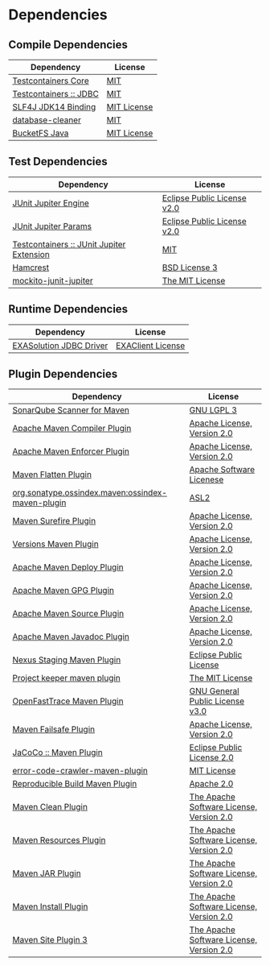 <!-- @formatter:off -->
# Dependencies

## Compile Dependencies

| Dependency                  | License          |
| --------------------------- | ---------------- |
| [Testcontainers Core][0]    | [MIT][1]         |
| [Testcontainers :: JDBC][0] | [MIT][1]         |
| [SLF4J JDK14 Binding][2]    | [MIT License][3] |
| [database-cleaner][4]       | [MIT][5]         |
| [BucketFS Java][6]          | [MIT License][7] |

## Test Dependencies

| Dependency                                     | License                          |
| ---------------------------------------------- | -------------------------------- |
| [JUnit Jupiter Engine][8]                      | [Eclipse Public License v2.0][9] |
| [JUnit Jupiter Params][8]                      | [Eclipse Public License v2.0][9] |
| [Testcontainers :: JUnit Jupiter Extension][0] | [MIT][1]                         |
| [Hamcrest][10]                                 | [BSD License 3][11]              |
| [mockito-junit-jupiter][12]                    | [The MIT License][13]            |

## Runtime Dependencies

| Dependency                    | License                 |
| ----------------------------- | ----------------------- |
| [EXASolution JDBC Driver][14] | [EXAClient License][15] |

## Plugin Dependencies

| Dependency                                              | License                                        |
| ------------------------------------------------------- | ---------------------------------------------- |
| [SonarQube Scanner for Maven][16]                       | [GNU LGPL 3][17]                               |
| [Apache Maven Compiler Plugin][18]                      | [Apache License, Version 2.0][19]              |
| [Apache Maven Enforcer Plugin][20]                      | [Apache License, Version 2.0][19]              |
| [Maven Flatten Plugin][21]                              | [Apache Software Licenese][22]                 |
| [org.sonatype.ossindex.maven:ossindex-maven-plugin][23] | [ASL2][22]                                     |
| [Maven Surefire Plugin][24]                             | [Apache License, Version 2.0][19]              |
| [Versions Maven Plugin][25]                             | [Apache License, Version 2.0][19]              |
| [Apache Maven Deploy Plugin][26]                        | [Apache License, Version 2.0][19]              |
| [Apache Maven GPG Plugin][27]                           | [Apache License, Version 2.0][19]              |
| [Apache Maven Source Plugin][28]                        | [Apache License, Version 2.0][19]              |
| [Apache Maven Javadoc Plugin][29]                       | [Apache License, Version 2.0][19]              |
| [Nexus Staging Maven Plugin][30]                        | [Eclipse Public License][31]                   |
| [Project keeper maven plugin][32]                       | [The MIT License][33]                          |
| [OpenFastTrace Maven Plugin][34]                        | [GNU General Public License v3.0][35]          |
| [Maven Failsafe Plugin][36]                             | [Apache License, Version 2.0][19]              |
| [JaCoCo :: Maven Plugin][37]                            | [Eclipse Public License 2.0][38]               |
| [error-code-crawler-maven-plugin][39]                   | [MIT License][40]                              |
| [Reproducible Build Maven Plugin][41]                   | [Apache 2.0][22]                               |
| [Maven Clean Plugin][42]                                | [The Apache Software License, Version 2.0][22] |
| [Maven Resources Plugin][43]                            | [The Apache Software License, Version 2.0][22] |
| [Maven JAR Plugin][44]                                  | [The Apache Software License, Version 2.0][22] |
| [Maven Install Plugin][45]                              | [The Apache Software License, Version 2.0][22] |
| [Maven Site Plugin 3][46]                               | [The Apache Software License, Version 2.0][22] |

[0]: https://testcontainers.org
[1]: http://opensource.org/licenses/MIT
[2]: http://www.slf4j.org
[3]: http://www.opensource.org/licenses/mit-license.php
[4]: https://github.com/exasol/database-cleaner
[5]: https://opensource.org/licenses/MIT
[6]: https://github.com/exasol/bucketfs-java/
[7]: https://github.com/exasol/bucketfs-java/blob/main/LICENSE
[8]: https://junit.org/junit5/
[9]: https://www.eclipse.org/legal/epl-v20.html
[10]: http://hamcrest.org/JavaHamcrest/
[11]: http://opensource.org/licenses/BSD-3-Clause
[12]: https://github.com/mockito/mockito
[13]: https://github.com/mockito/mockito/blob/main/LICENSE
[14]: http://www.exasol.com
[15]: https://docs.exasol.com/connect_exasol/drivers/jdbc.htm
[16]: http://sonarsource.github.io/sonar-scanner-maven/
[17]: http://www.gnu.org/licenses/lgpl.txt
[18]: https://maven.apache.org/plugins/maven-compiler-plugin/
[19]: https://www.apache.org/licenses/LICENSE-2.0.txt
[20]: https://maven.apache.org/enforcer/maven-enforcer-plugin/
[21]: https://www.mojohaus.org/flatten-maven-plugin/
[22]: http://www.apache.org/licenses/LICENSE-2.0.txt
[23]: https://sonatype.github.io/ossindex-maven/maven-plugin/
[24]: https://maven.apache.org/surefire/maven-surefire-plugin/
[25]: http://www.mojohaus.org/versions-maven-plugin/
[26]: https://maven.apache.org/plugins/maven-deploy-plugin/
[27]: https://maven.apache.org/plugins/maven-gpg-plugin/
[28]: https://maven.apache.org/plugins/maven-source-plugin/
[29]: https://maven.apache.org/plugins/maven-javadoc-plugin/
[30]: http://www.sonatype.com/public-parent/nexus-maven-plugins/nexus-staging/nexus-staging-maven-plugin/
[31]: http://www.eclipse.org/legal/epl-v10.html
[32]: https://github.com/exasol/project-keeper/
[33]: https://github.com/exasol/project-keeper/blob/main/LICENSE
[34]: https://github.com/itsallcode/openfasttrace-maven-plugin
[35]: https://www.gnu.org/licenses/gpl-3.0.html
[36]: https://maven.apache.org/surefire/maven-failsafe-plugin/
[37]: https://www.jacoco.org/jacoco/trunk/doc/maven.html
[38]: https://www.eclipse.org/legal/epl-2.0/
[39]: https://github.com/exasol/error-code-crawler-maven-plugin/
[40]: https://github.com/exasol/error-code-crawler-maven-plugin/blob/main/LICENSE
[41]: http://zlika.github.io/reproducible-build-maven-plugin
[42]: http://maven.apache.org/plugins/maven-clean-plugin/
[43]: http://maven.apache.org/plugins/maven-resources-plugin/
[44]: http://maven.apache.org/plugins/maven-jar-plugin/
[45]: http://maven.apache.org/plugins/maven-install-plugin/
[46]: http://maven.apache.org/plugins/maven-site-plugin/
